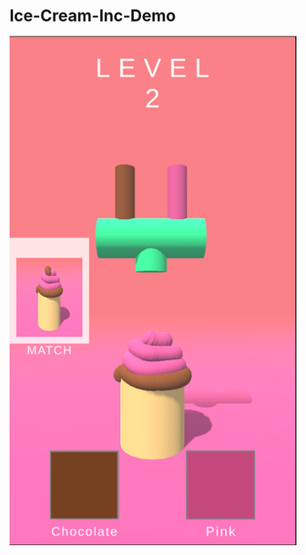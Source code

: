 # Ice-Cream-Inc-Demo

![Screenshot](https://github.com/frutbn/Ice-Cream-Inc-Demo/blob/master/Ice%20Cream%20Inc%20Game%20Picture.PNG)
